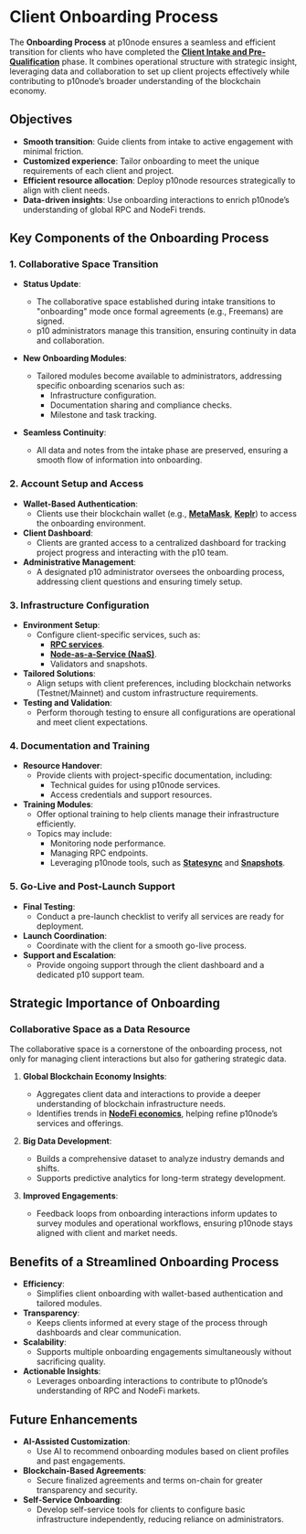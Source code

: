 # Client Onboarding Process

The **Onboarding Process** at p10node ensures a seamless and efficient transition for clients who have completed the **[Client Intake and Pre-Qualification](client_intake_prequalification.md)** phase. It combines operational structure with strategic insight, leveraging data and collaboration to set up client projects effectively while contributing to p10node’s broader understanding of the blockchain economy.

## Objectives

- **Smooth transition**: Guide clients from intake to active engagement with minimal friction.
- **Customized experience**: Tailor onboarding to meet the unique requirements of each client and project.
- **Efficient resource allocation**: Deploy p10node resources strategically to align with client needs.
- **Data-driven insights**: Use onboarding interactions to enrich p10node’s understanding of global RPC and NodeFi trends.


## Key Components of the Onboarding Process

### 1. **Collaborative Space Transition**
   - **Status Update**:
      - The collaborative space established during intake transitions to "onboarding" mode once formal agreements (e.g., Freemans) are signed.
      - p10 administrators manage this transition, ensuring continuity in data and collaboration.
   - **New Onboarding Modules**:
      - Tailored modules become available to administrators, addressing specific onboarding scenarios such as:
         - Infrastructure configuration.
         - Documentation sharing and compliance checks.
         - Milestone and task tracking.

   - **Seamless Continuity**:
      - All data and notes from the intake phase are preserved, ensuring a smooth flow of information into onboarding.

### 2. **Account Setup and Access**
   - **Wallet-Based Authentication**:
      - Clients use their blockchain wallet (e.g., **[MetaMask](../service_delivery/metamask.md)**, **[Keplr](../service_delivery/keplr.md)**) to access the onboarding environment.
   - **Client Dashboard**:
      - Clients are granted access to a centralized dashboard for tracking project progress and interacting with the p10 team.
   - **Administrative Management**:
      - A designated p10 administrator oversees the onboarding process, addressing client questions and ensuring timely setup.

### 3. **Infrastructure Configuration**
   - **Environment Setup**:
      - Configure client-specific services, such as:
         - **[RPC services](../service_delivery/public_rpcs.md)**.
         - **[Node-as-a-Service (NaaS)](../service_delivery/naas_services.md)**.
         - Validators and snapshots.
   - **Tailored Solutions**:
      - Align setups with client preferences, including blockchain networks (Testnet/Mainnet) and custom infrastructure requirements.
   - **Testing and Validation**:
      - Perform thorough testing to ensure all configurations are operational and meet client expectations.

### 4. **Documentation and Training**
   - **Resource Handover**:
      - Provide clients with project-specific documentation, including:
         - Technical guides for using p10node services.
         - Access credentials and support resources.
   - **Training Modules**:
      - Offer optional training to help clients manage their infrastructure efficiently.
      - Topics may include:
         - Monitoring node performance.
         - Managing RPC endpoints.
         - Leveraging p10node tools, such as **[Statesync](../service_delivery/statesync.md)** and **[Snapshots](../service_delivery/snapshots.md)**.

### 5. **Go-Live and Post-Launch Support**
   - **Final Testing**:
      - Conduct a pre-launch checklist to verify all services are ready for deployment.
   - **Launch Coordination**:
      - Coordinate with the client for a smooth go-live process.
   - **Support and Escalation**:
      - Provide ongoing support through the client dashboard and a dedicated p10 support team.


## Strategic Importance of Onboarding

### Collaborative Space as a Data Resource
The collaborative space is a cornerstone of the onboarding process, not only for managing client interactions but also for gathering strategic data.

1. **Global Blockchain Economy Insights**:
   - Aggregates client data and interactions to provide a deeper understanding of blockchain infrastructure needs.
   - Identifies trends in **[NodeFi economics](../marketing_business_dev/rpc_naas_market.md)**, helping refine p10node’s services and offerings.

2. **Big Data Development**:
   - Builds a comprehensive dataset to analyze industry demands and shifts.
   - Supports predictive analytics for long-term strategy development.

3. **Improved Engagements**:
   - Feedback loops from onboarding interactions inform updates to survey modules and operational workflows, ensuring p10node stays aligned with client and market needs.


## Benefits of a Streamlined Onboarding Process

- **Efficiency**:
   - Simplifies client onboarding with wallet-based authentication and tailored modules.
- **Transparency**:
   - Keeps clients informed at every stage of the process through dashboards and clear communication.
- **Scalability**:
   - Supports multiple onboarding engagements simultaneously without sacrificing quality.
- **Actionable Insights**:
   - Leverages onboarding interactions to contribute to p10node’s understanding of RPC and NodeFi markets.


## Future Enhancements

- **AI-Assisted Customization**:
   - Use AI to recommend onboarding modules based on client profiles and past engagements.
- **Blockchain-Based Agreements**:
   - Secure finalized agreements and terms on-chain for greater transparency and security.
- **Self-Service Onboarding**:
   - Develop self-service tools for clients to configure basic infrastructure independently, reducing reliance on administrators.

